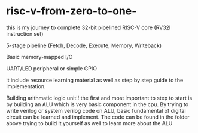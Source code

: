 # risc-v-from-zero-to-one-
this is my journey to complete 
32-bit pipelined RISC-V core (RV32I instruction set)

5-stage pipeline (Fetch, Decode, Execute, Memory, Writeback)

Basic memory-mapped I/O

UART/LED peripheral or simple GPIO

it include resource learning material as well as step by step guide to the implementation. 



Building arithmatic logic unit!!
the first and most important to step to start is by building an ALU which is very basic component in the cpu. By trying to write verilog or system verilog code on ALU, basic fundamental of digital circuit can be learned and implement. The code can be found in the folder above trying to build it yourself as well to learn more about the ALU 
